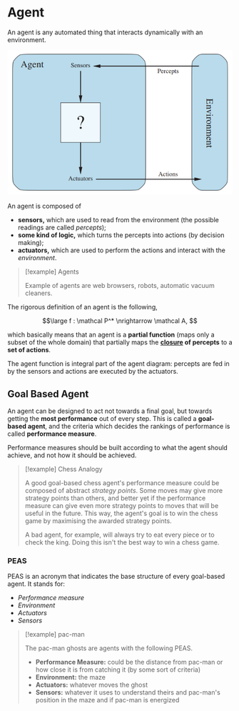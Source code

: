# Agent

An agent is any automated thing that interacts dynamically with an environment.

![Agent Logic Diagram](/assets/Diagram%20-%20Agent.bmp)

An agent is composed of
- **sensors,** which are used to read from the environment (the possible readings are called *percepts*);
- **some kind of logic,** which turns the percepts into actions (by decision making);
- **actuators,** which are used to perform the actions and interact with the *environment*.

> [!example] Agents
> 
> Example of agents are web browsers, robots, automatic vacuum cleaners.

The rigorous definition of an agent is the following,

$$\large
	f : \mathcal P^* \nrightarrow \mathcal A,
$$

which basically means that an agent is a **partial function** (maps only a subset of the whole domain) that partially maps the **[closure](?TK) of percepts** to a **set of actions**.

The agent function is integral part of the agent diagram: percepts are fed in by the sensors and actions are executed by the actuators.

## Goal Based Agent

An agent can be designed to act not towards a final goal, but towards getting the **most performance** out of every step. This is called a **goal-based agent**, and the criteria which decides the rankings of performance is called **performance measure**.

Performance measures should be built according to what the agent should achieve, and not how it should be achieved.

> [!example] Chess Analogy
> 
> A good goal-based chess agent's performance measure could be composed of abstract *strategy points*. Some moves may give more strategy points than others, and better yet if the performance measure can give even more strategy points to moves that will be useful in the future. This way, the agent's goal is to win the chess game by maximising the awarded strategy points.
> 
> A bad agent, for example, will always try to eat every piece or to check the king. Doing this isn't the best way to win a chess game.

### PEAS

PEAS is an acronym that indicates the base structure of every goal-based agent. It stands for:

- *Performance measure*
- *Environment*
- *Actuators*
- *Sensors*

> [!example] pac-man
> 
> The pac-man ghosts are agents with the following PEAS.
> 
> - **Performance Measure:** could be the distance from pac-man or how close it is from catching it (by some sort of criteria)
> - **Environment:** the maze
> - **Actuators:** whatever moves the ghost
> - **Sensors:** whatever it uses to understand theirs and pac-man's position in the maze and if pac-man is energized
